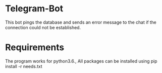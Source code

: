 # Telegram-Bot
This bot pings the database and sends an error message to the chat if the connection could not be established.
# Requirements
The program works for python3.6., All packages can be installed using pip install -r needs.txt
